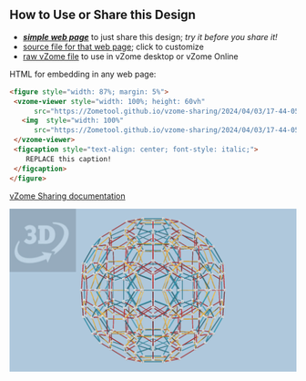 
## How to Use or Share this Design

 - [***simple web page***](<https://Zometool.github.io/vzome-sharing/2024/04/03/17-44-05-hyperdo/>) to just share this design; *try it before you share it!*
 - [source file for that web page](<https://github.com/Zometool/vzome-sharing/edit/main/2024/04/03/17-44-05-hyperdo/index.md>); click to customize
 - [raw vZome file](<https://raw.githubusercontent.com/Zometool/vzome-sharing/main/2024/04/03/17-44-05-hyperdo/hyperdo.vZome>) to use in vZome desktop or vZome Online
 
 HTML for embedding in any web page:
 ```html
<figure style="width: 87%; margin: 5%">
  <vzome-viewer style="width: 100%; height: 60vh"
       src="https://Zometool.github.io/vzome-sharing/2024/04/03/17-44-05-hyperdo/hyperdo.vZome" >
    <img  style="width: 100%"
       src="https://Zometool.github.io/vzome-sharing/2024/04/03/17-44-05-hyperdo/hyperdo.png" >
  </vzome-viewer>
  <figcaption style="text-align: center; font-style: italic;">
     REPLACE this caption!
  </figcaption>
</figure>
 ```

[vZome Sharing documentation](https://vzome.github.io/vzome/sharing.html#how-it-works)

![Image](<hyperdo.png>)

